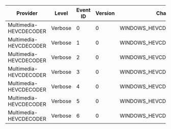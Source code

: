 Provider                |  Level    |  Event ID  |  Version  |  Channel                      |  Task                 |  Opcode  |  Keyword  |  Message
------------------------|-----------|------------|-----------|-------------------------------|-----------------------|----------|-----------|---------
Multimedia-HEVCDECODER  |  Verbose  |  0         |  0        |  WINDOWS_HEVCDECODER_CHANNEL  |  MFT_ProcessInput     |  Start   |           |
Multimedia-HEVCDECODER  |  Verbose  |  1         |  0        |  WINDOWS_HEVCDECODER_CHANNEL  |  MFT_ProcessInput     |  Stop    |           |
Multimedia-HEVCDECODER  |  Verbose  |  2         |  0        |  WINDOWS_HEVCDECODER_CHANNEL  |  MFT_ProcessOutput    |  Start   |           |
Multimedia-HEVCDECODER  |  Verbose  |  3         |  0        |  WINDOWS_HEVCDECODER_CHANNEL  |  MFT_ProcessOutput    |  Stop    |           |
Multimedia-HEVCDECODER  |  Verbose  |  4         |  0        |  WINDOWS_HEVCDECODER_CHANNEL  |  MFT_NotifySampleLag  |          |           |
Multimedia-HEVCDECODER  |  Verbose  |  5         |  0        |  WINDOWS_HEVCDECODER_CHANNEL  |  MFT_AllocateTexture  |  Start   |           |
Multimedia-HEVCDECODER  |  Verbose  |  6         |  0        |  WINDOWS_HEVCDECODER_CHANNEL  |  MFT_AllocateTexture  |  Stop    |           |